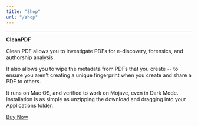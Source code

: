 ```yaml
---
title: "Shop"
url: "/shop"
---
```


---

**CleanPDF**

Clean PDF allows you to investigate PDFs for e-discovery, forensics, and authorship analysis.

It also allows you to wipe the metadata from PDFs that you create -- to ensure you aren't creating a unique fingerprint when you create and share a PDF to others.

It runs on Mac OS, and verified to work on Mojave, even in Dark Mode. Installation is as simple as unzipping the download and dragging into your Applications folder.

[Buy Now](https://gum.co/rnGfX)
